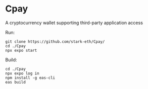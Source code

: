 # Cpay
A cryptocurrency wallet supporting third-party application access

Run:
```
git clone https://github.com/stark-eth/Cpay/
cd ./Cpay
npx expo start
```

Build:
```
cd ./Cpay
npx expo log in
npm install -g eas-cli
eas build
```
